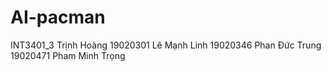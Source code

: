 # AI-pacman
INT3401_3
Trịnh Hoàng 19020301
Lê Mạnh Linh 19020346
Phan Đức Trung 19020471
Pham Minh Trọng
